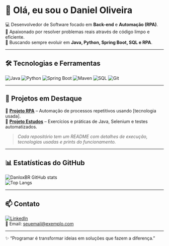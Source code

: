 # 👋 Olá, eu sou o Daniel Oliveira  

💻 Desenvolvedor de Software focado em **Back-end** e **Automação (RPA)**.  
🎯 Apaixonado por resolver problemas reais através de código limpo e eficiente.  
🚀 Buscando sempre evoluir em **Java, Python, Spring Boot, SQL e RPA**.  

---

## 🛠️ Tecnologias e Ferramentas

![Java](https://img.shields.io/badge/Java-ED8B00?style=for-the-badge&logo=openjdk&logoColor=white)
![Python](https://img.shields.io/badge/Python-3670A0?style=for-the-badge&logo=python&logoColor=ffdd54)
![Spring Boot](https://img.shields.io/badge/Spring%20Boot-6DB33F?style=for-the-badge&logo=springboot&logoColor=white)
![Maven](https://img.shields.io/badge/Maven-C71A36?style=for-the-badge&logo=apachemaven&logoColor=white)
![SQL](https://img.shields.io/badge/SQL-003B57?style=for-the-badge&logo=postgresql&logoColor=white)
![Git](https://img.shields.io/badge/Git-F05032?style=for-the-badge&logo=git&logoColor=white)

---

## 📌 Projetos em Destaque

🔹 [**Projeto RPA**]((https://github.com/DanloxBR/RPA)) – Automação de processos repetitivos usando [tecnologia usada].  
🔹 [**Projeto Estudos**]((https://github.com/DanloxBR/Estudos)) – Exercícios e práticas de Java, Selenium e testes automatizados.  

> _Cada repositório tem um README com detalhes de execução, tecnologias usadas e prints do funcionamento._  

---

## 📊 Estatísticas do GitHub

![DanloxBR GitHub stats](https://github-readme-stats.vercel.app/api?username=DanloxBR&show_icons=true&theme=radical)  
![Top Langs](https://github-readme-stats.vercel.app/api/top-langs/?username=DanloxBR&layout=compact&theme=radical)

---

## 📫 Contato

[![LinkedIn](https://img.shields.io/badge/LinkedIn-blue?style=for-the-badge&logo=linkedin)](https://www.linkedin.com/in/seu-linkedin/)  
📧 Email: seuemail@exemplo.com  

---

✨ “Programar é transformar ideias em soluções que fazem a diferença.”

